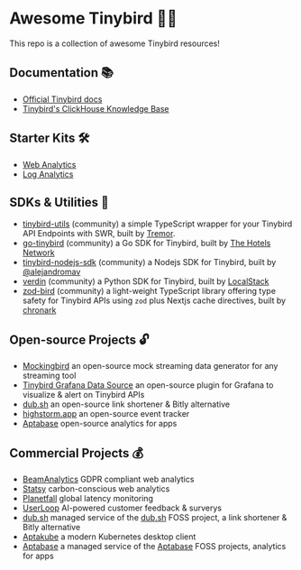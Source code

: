 # Awesome Tinybird 🐥✨

This repo is a collection of awesome Tinybird resources!

## Documentation 📚

- [Official Tinybird docs](https://tinybird.co/docs)
- [Tinybird's ClickHouse Knowledge Base](https://www.tinybird.co/clickhouse/knowledge-base)

## Starter Kits 🛠️

- [Web Analytics](https://github.com/tinybirdco/web-analytics-starter-kit)
- [Log Analytics](https://github.com/tinybirdco/log-analytics-starter-kit)

## SDKs & Utilities 🧰

- [tinybird-utils](https://github.com/tremorlabs/tinybird-utils) (community) a simple TypeScript wrapper for your Tinybird API Endpoints with SWR, built by [Tremor](https://www.tremor.so/).
- [go-tinybird](https://github.com/the-hotels-network/go-tinybird) (community) a Go SDK for Tinybird, built by [The Hotels Network](https://github.com/the-hotels-network)
- [tinybird-nodejs-sdk](https://github.com/alejandromav/tinybird-nodejs-sdk) (community) a Nodejs SDK for Tinybird, built by [@alejandromav](https://github.com/alejandromav/)
- [verdin](https://github.com/localstack/verdin) (community) a Python SDK for Tinybird, built by [LocalStack](https://github.com/localstack)
- [zod-bird](https://github.com/chronark/zod-bird) (community) a light-weight TypeScript library offering type safety for Tinybird APIs using `zod` plus Nextjs cache directives, built by [chronark](https://github.com/chronark/)

## Open-source Projects 🔓

- [Mockingbird](https://mockingbird.tinybird.co/) an open-source mock streaming data generator for any streaming tool
- [Tinybird Grafana Data Source](https://github.com/tinybirdco/grafana-tinybird-datasource) an open-source plugin for Grafana to visualize & alert on Tinybird APIs
- [dub.sh](https://github.com/steven-tey/dub) an open-source link shortener & Bitly alternative
- [highstorm.app](https://github.com/chronark/highstorm) an open-source event tracker
- [Aptabase](https://github.com/aptabase/aptabase) open-source analytics for apps

## Commercial Projects 💰

- [BeamAnalytics](https://beamanalytics.io) GDPR compliant web analytics
- [Statsy](https://statsy.com/) carbon-conscious web analytics
- [Planetfall](https://planetfall.io/) global latency monitoring
- [UserLoop](https://userloop.io/) AI-powered customer feedback & surverys
- [dub.sh](https://dub.sh/) managed service of the [dub.sh](https://github.com/steven-tey/dub) FOSS project, a link shortener & Bitly alternative
- [Aptakube](https://aptakube.com/) a modern Kubernetes desktop client
- [Aptabase](https://aptabase.com/) a managed service of the [Aptabase](https://github.com/aptabase/aptabase) FOSS projects, analytics for apps
